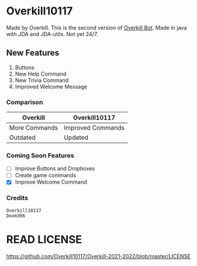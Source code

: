 # Overkill10117
Made by Overkill. This is the second version of [Overkill Bot](https://github.com/Overkill10117/Overkill). 
Made in java with JDA and JDA-utils. Not yet 24/7.

## New Features
1. Buttons
2. New Help Command
3. New Trivia Command
4. Improved Welcome Message

### Comparison
| Overkill  | Overkill10117 |
| ------------- | ------------- |
| More Commands  | Improved Commands  |
| Outdated  | Updated  |

### Coming Soon Features
- [ ] Improve Buttons and Dropboxes
- [ ] Create game commands
- [x] Improve Welcome Command

### Credits
```
Overkill10117
Doom306
```
# READ LICENSE
https://github.com/Overkill10117/Overkill-2021-2022/blob/master/LICENSE

